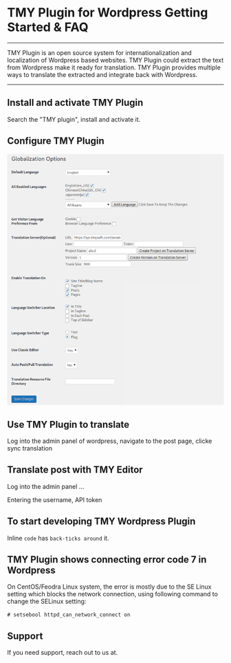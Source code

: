 # TMY Plugin for Wordpress Getting Started & FAQ

----

TMY Plugin is an open source system for internationalization and localization of Wordpress based websites. TMY Plugin could extract the text from Wordpress make it ready for translation. TMY Plugin provides multiple ways to translate the extracted and integrate back with Wordpress.


----

## Install and activate TMY Plugin 

Search the "TMY plugin", install and activate it.

## Configure TMY Plugin

![TMY Plugin Setup](https://github.com/tmysoft/tmy-wordpress/blob/master/tmy-setup.png "TMY Plugin Setup")

## Use TMY Plugin to translate 

Log into the admin panel of wordpress, navigate to the post page, clicke sync translation

## Translate post with TMY Editor

Log into the admin panel ...

Entering the username, API token


## To start developing TMY Wordpress Plugin
Inline `code` has `back-ticks around` it.

## TMY Plugin shows connecting error code 7 in Wordpress

On CentOS/Feodra Linux system, the error is mostly due to the SE Linux setting which blocks the network connection, using following command to change the SELinux setting:

```
# setsebool httpd_can_network_connect on
```


## Support

If you need support, reach out to us at. 
